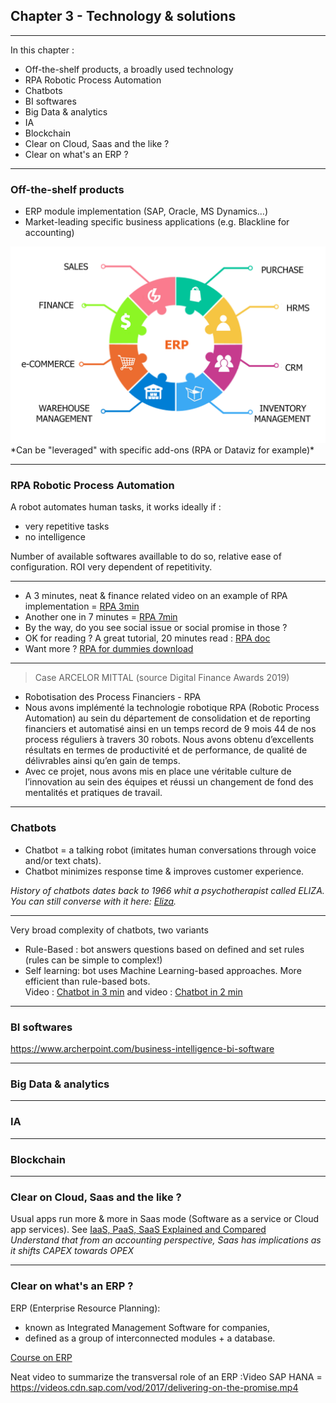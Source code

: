 ## Chapter 3 - Technology & solutions

----

In this chapter :
- Off-the-shelf products, a broadly used technology
- RPA Robotic Process Automation
- Chatbots
- BI softwares
- Big Data & analytics
- IA
- Blockchain
- Clear on Cloud, Saas and the like ?
- Clear on what's an ERP ?

----

### Off-the-shelf products 
- ERP module implementation (SAP, Oracle, MS Dynamics…)
- Market-leading specific business applications (e.g. Blackline for accounting)    
<img src="images/erp3.png" style="background:none; border:none; box-shadow:none;"/>     
*Can be "leveraged" with specific add-ons (RPA or Dataviz for example)*

----

### RPA Robotic Process Automation

A robot automates human tasks, it works ideally if : 
- very repetitive tasks
- no intelligence

Number of available softwares availlable to do so, relative ease of configuration. ROI very dependent of repetitivity.

----

- A 3 minutes, neat & finance related video on an example of RPA implementation = [RPA 3min](https://youtu.be/xW95yb6J1eU)
- Another one in 7 minutes = [RPA 7min](https://youtu.be/loOR-nz9DGY)
- By the way, do you see social issue or social promise in those ?
- OK for reading ? A great tutorial, 20 minutes read : [RPA doc](https://www.guru99.com/robotic-process-automation-tutorial.html)
- Want more ? [RPA for dummies download](https://www.nice.com/websites/rpa/assets/robotic_process_automation_for_dummies.pdf)

----

> Case ARCELOR MITTAL (source Digital Finance Awards 2019)   

- Robotisation des Process Financiers - RPA
- Nous avons implémenté la technologie robotique RPA (Robotic Process Automation) au sein du département de consolidation et de reporting financiers et automatisé ainsi en un temps record de 9 mois 44 de nos process réguliers à travers 30 robots. Nous avons obtenu d’excellents résultats en termes de productivité et de performance, de qualité de délivrables ainsi qu’en gain de temps.
- Avec ce projet, nous avons mis en place une véritable culture de l’innovation au sein des équipes et réussi un changement de fond des mentalités et pratiques de travail.

----

### Chatbots

- Chatbot = a talking robot (imitates human conversations through voice and/or text chats).    
- Chatbot minimizes response time & improves customer experience.    

*History of chatbots dates back to 1966 whit a psychotherapist called ELIZA. You can still converse with it here: [Eliza](http://psych.fullerton.edu/mbirnbaum/psych101/Eliza.htm?utm_source=ubisend.com&utm_medium=blog-link&utm_campaign=ubisend).*   

----

Very broad complexity of chatbots, two variants
- Rule-Based : bot answers questions based on defined and set rules (rules can be simple to complex!)
- Self learning: bot uses Machine Learning-based approaches. More efficient than rule-based bots.    
Video : [Chatbot in 3 min](https://www.youtube.com/watch?v=38sL6pADCog) and video : [Chatbot in 2 min](https://www.youtube.com/watch?v=pX6zqaEHAdw) 

----

### BI softwares

https://www.archerpoint.com/business-intelligence-bi-software

----

### Big Data & analytics

----

### IA

----

### Blockchain

----

### Clear on Cloud, Saas and the like ?

Usual apps run more & more in Saas mode (Software as a service or Cloud app services). See [IaaS, PaaS, SaaS Explained and Compared](https://apprenda.com/library/paas/iaas-paas-saas-explained-compared/)     
*Understand that from an accounting perspective, Saas has implications as it shifts CAPEX towards OPEX*

----

### Clear on what's an ERP ?
ERP (Enterprise Resource Planning):
- known as Integrated Management Software for companies,
- defined as a group of interconnected modules + a database.


[Course on ERP](https://github.com/fredericjacquet2/Finance-transfo-course/edit/master/slides/1_Digitalisation%20of%20the%20Finance%20function%20processes.md)

Neat video to summarize the transversal role of an ERP :Video SAP HANA = https://videos.cdn.sap.com/vod/2017/delivering-on-the-promise.mp4

